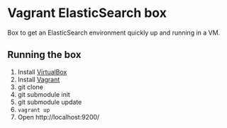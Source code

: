 # Vagrant ElasticSearch box

Box to get an ElasticSearch environment quickly up and running in a VM.

## Running the box

1. Install [VirtualBox](https://www.virtualbox.org/)
2. Install [Vagrant](http://www.vagrantup.com/)
3. git clone <this repo>
4. git submodule init
5. git submodule update
6. `vagrant up`
7. Open http://localhost:9200/
